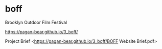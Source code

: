 # boff
Brooklyn Outdoor Film Festival

 https://pagan-bear.github.io/3_boff/

Project Brief
<https://pagan-bear.github.io/3_boff/BOFF Website Brief.pdf>
